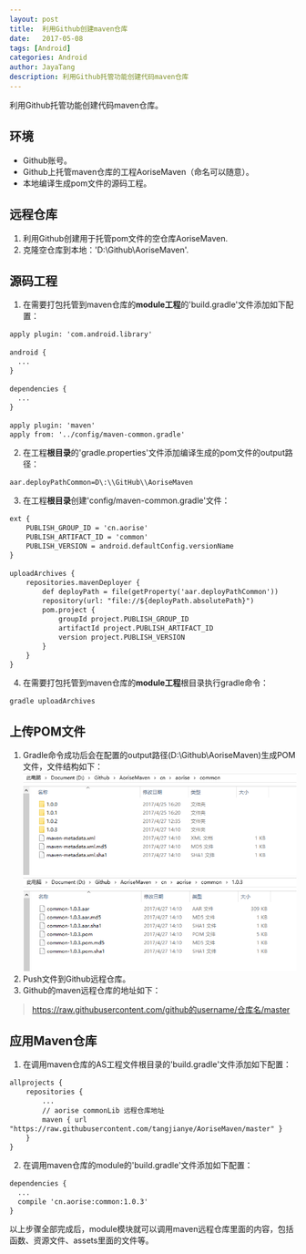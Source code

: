 ```yaml
---
layout: post  
title:  利用Github创建maven仓库  
date:   2017-05-08 
tags: [Android]  
categories: Android  
author: JayaTang  
description: 利用Github托管功能创建代码maven仓库
---
```

利用Github托管功能创建代码maven仓库。

## 环境
- Github账号。
- Github上托管maven仓库的工程AoriseMaven（命名可以随意）。
- 本地编译生成pom文件的源码工程。

## 远程仓库
1. 利用Github创建用于托管pom文件的空仓库AoriseMaven.
2. 克隆空仓库到本地：'D:\Github\AoriseMaven'.

## 源码工程
1. 在需要打包托管到maven仓库的**module工程**的'build.gradle'文件添加如下配置：  
 
  ```Gradle
  apply plugin: 'com.android.library'

  android {
    ...
  }

  dependencies {
    ...
  }

  apply plugin: 'maven'
  apply from: '../config/maven-common.gradle'
  ```
2. 在工程**根目录**的'gradle.properties'文件添加编译生成的pom文件的output路径：  
  
  ```Gradle
  aar.deployPathCommon=D\:\\GitHub\\AoriseMaven
  ```
3. 在工程**根目录**创建'config/maven-common.gradle'文件：  

  ```Gradle
  ext {
      PUBLISH_GROUP_ID = 'cn.aorise'
      PUBLISH_ARTIFACT_ID = 'common'
      PUBLISH_VERSION = android.defaultConfig.versionName
  }

  uploadArchives {
      repositories.mavenDeployer {
          def deployPath = file(getProperty('aar.deployPathCommon'))
          repository(url: "file://${deployPath.absolutePath}")
          pom.project {
              groupId project.PUBLISH_GROUP_ID
              artifactId project.PUBLISH_ARTIFACT_ID
              version project.PUBLISH_VERSION
          }
      }
  }
  ```
4. 在需要打包托管到maven仓库的**module工程**根目录执行gradle命令：  

  ```Gradle
  gradle uploadArchives
  ```

## 上传POM文件
1. Gradle命令成功后会在配置的output路径(D:\Github\AoriseMaven)生成POM文件，文件结构如下：
![POM文件包结构](/assets/img/android-github-maven/01.png)
![POM文件结构](/assets/img/android-github-maven/02.png)
2. Push文件到Github远程仓库。
3. Github的maven远程仓库的地址如下：
> https://raw.githubusercontent.com/github的username/仓库名/master

## 应用Maven仓库
1. 在调用maven仓库的AS工程文件根目录的'build.gradle'文件添加如下配置：
```Gradle
allprojects {
    repositories {
        ...
        // aorise commonLib 远程仓库地址
        maven { url "https://raw.githubusercontent.com/tangjianye/AoriseMaven/master" }
    }
}
```
2. 在调用maven仓库的module的'build.gradle'文件添加如下配置：
```Gradle
dependencies {
  ...
  compile 'cn.aorise:common:1.0.3'
}
```

以上步骤全部完成后，module模块就可以调用maven远程仓库里面的内容，包括函数、资源文件、assets里面的文件等。